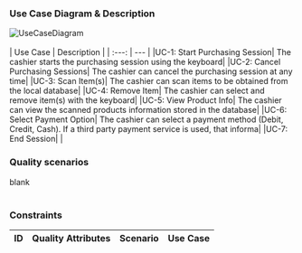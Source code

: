 ### Use Case Diagram & Description
![UseCaseDiagram](https://user-images.githubusercontent.com/115104826/197918074-377d5900-46db-428c-852e-42093c7711f9.png)
<br></br>
| Use Case | Description |
| :---: | --- |
|UC-1: Start Purchasing Session| The cashier starts the purchasing session using the keyboard|
|UC-2: Cancel Purchasing Sessions| The cashier can cancel the purchasing session at any time|
|UC-3: Scan Item(s)| The cashier can scan items to be obtained from the local database|
|UC-4: Remove Item| The cashier can select and remove item(s) with the keyboard|
|UC-5: View Product Info| The cashier can view the scanned products information stored in the database|
|UC-6: Select Payment Option| The cashier can select a payment method (Debit, Credit, Cash). If a third party payment service is used, that informa|
|UC-7: End Session| |
### Quality scenarios
blank
<br></br>
### Constraints
|ID|Quality Attributes|Scenario|Use Case|
| :----: | :----: | ------ | ----- |

